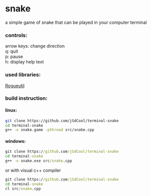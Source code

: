 # snake
a simple game of snake that can be played in your computer terminal

### controls:
arrow keys: change direction  
q: quit   
p: pause   
h: display help text  

### used libraries: 
[Rogueutil](https://github.com/sakhmatd/rogueutil)

### build instruction:
#### linux:
```sh
git clone https://github.com/jSdCool/terminal-snake
cd terminal-snake
g++ -o snake.game -pthread src/snake.cpp
```
#### windows:
```cmd
git clone https://github.com/jSdCool/terminal-snake
cd terminal-snake
g++ -o snake.exe src/snake.cpp
```
or with visual c++ compiler
```cmd
git clone https://github.com/jSdCool/terminal-snake
cd terminal-snake
cl src/snake.cpp
```
